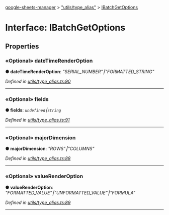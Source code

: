 [google-sheets-manager](../README.md) > ["utils/type_alias"](../modules/_utils_type_alias_.md) > [IBatchGetOptions](../interfaces/_utils_type_alias_.ibatchgetoptions.md)



# Interface: IBatchGetOptions


## Properties
<a id="datetimerenderoption"></a>

### «Optional» dateTimeRenderOption

**●  dateTimeRenderOption**:  *"SERIAL_NUMBER"⎮"FORMATTED_STRING"* 

*Defined in [utils/type_alias.ts:90](https://github.com/AbdelrahmanRamadan/google-sheets-manager/blob/06574e0/src/utils/type_alias.ts#L90)*





___

<a id="fields"></a>

### «Optional» fields

**●  fields**:  *`undefined`⎮`string`* 

*Defined in [utils/type_alias.ts:91](https://github.com/AbdelrahmanRamadan/google-sheets-manager/blob/06574e0/src/utils/type_alias.ts#L91)*





___

<a id="majordimension"></a>

### «Optional» majorDimension

**●  majorDimension**:  *"ROWS"⎮"COLUMNS"* 

*Defined in [utils/type_alias.ts:88](https://github.com/AbdelrahmanRamadan/google-sheets-manager/blob/06574e0/src/utils/type_alias.ts#L88)*





___

<a id="valuerenderoption"></a>

### «Optional» valueRenderOption

**●  valueRenderOption**:  *"FORMATTED_VALUE"⎮"UNFORMATTED_VALUE"⎮"FORMULA"* 

*Defined in [utils/type_alias.ts:89](https://github.com/AbdelrahmanRamadan/google-sheets-manager/blob/06574e0/src/utils/type_alias.ts#L89)*





___


